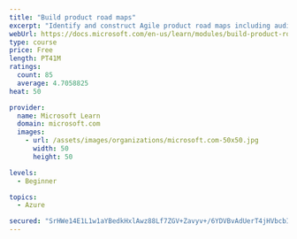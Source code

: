```yaml
---
title: "Build product road maps"
excerpt: "Identify and construct Agile product road maps including audiences, prioritization, themes, milestones, epics, and user stories."
webUrl: https://docs.microsoft.com/en-us/learn/modules/build-product-roadmaps/
type: course
price: Free
length: PT41M
ratings:
  count: 85
  average: 4.7058825
heat: 50

provider:
  name: Microsoft Learn
  domain: microsoft.com
  images:
    - url: /assets/images/organizations/microsoft.com-50x50.jpg
      width: 50
      height: 50

levels:
  - Beginner

topics:
  - Azure

secured: "SrHWe14E1L1w1aYBedkHxlAwz88Lf7ZGV+Zavyv+/6YDVBvAdUerT4jHVbcbIz+XxOhWtJu8G835WVZ0pF+TWsWQABDAqqCzhGaoul2q/nBGodQGTM9aur028/5cw5Bzw16Ph1ua4p8+KYU4DjYRZUkPYxplYMjDSuR7p/OtRag3JFmp7LNvRwsGhu3Uefx45gqtt6MIMoit0so1FM7FE15T3oeYG5/NBxdq7dsBn9VhDnOHt/S7WfhFfPpVxgke4TZQ81Fl0a+fYqg0x0c+LNDLuM1QJ4bCdgoyKjbptPGv3H3N9ctgI7mLsuUVsmzrgf65skQZ/ZNdovUoslghgfWbc5dJpLlWLQUnPWar4fKzhrJshQW+ViMg1lDpX8N9aUJfk02aFhrDf1b/F+cVE70IxO6YxIeRBE7X68KnGk0=;q+/G8mGKHUD9+yF8J2mVXw=="
---
```


